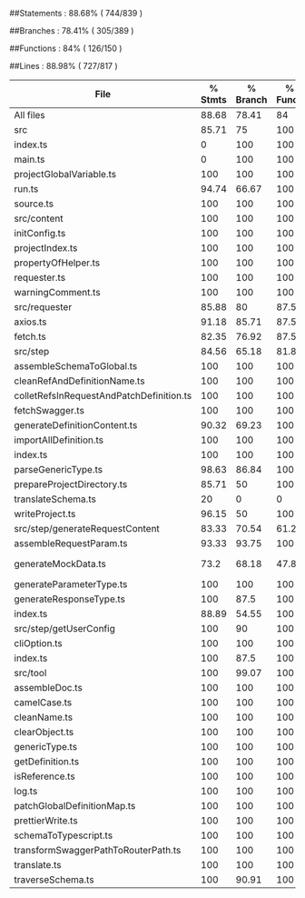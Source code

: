 ##Statements   : 88.68% ( 744/839 )

##Branches     : 78.41% ( 305/389 )

##Functions    : 84% ( 126/150 )

##Lines        : 88.98% ( 727/817 )

File                                       | % Stmts | % Branch | % Funcs | % Lines | Uncovered Line #s                              
-------------------------------------------|---------|----------|---------|---------|------------------------------------------------
All files                                  |   88.68 |    78.41 |      84 |   88.98 |                                                
 src                                       |   85.71 |       75 |     100 |   88.52 |                                                
  index.ts                                 |       0 |      100 |     100 |       0 | 1-2                                            
  main.ts                                  |       0 |      100 |     100 |       0 | 3-11                                           
  projectGlobalVariable.ts                 |     100 |      100 |     100 |     100 |                                                
  run.ts                                   |   94.74 |    66.67 |     100 |   94.74 | 16                                             
  source.ts                                |     100 |      100 |     100 |     100 |                                                
 src/content                               |     100 |      100 |     100 |     100 |                                                
  initConfig.ts                            |     100 |      100 |     100 |     100 |                                                
  projectIndex.ts                          |     100 |      100 |     100 |     100 |                                                
  propertyOfHelper.ts                      |     100 |      100 |     100 |     100 |                                                
  requester.ts                             |     100 |      100 |     100 |     100 |                                                
  warningComment.ts                        |     100 |      100 |     100 |     100 |                                                
 src/requester                             |   85.88 |       80 |    87.5 |   85.54 |                                                
  axios.ts                                 |   91.18 |    85.71 |    87.5 |   90.91 | 24-25,36                                       
  fetch.ts                                 |   82.35 |    76.92 |    87.5 |      82 | 24-27,41-42,61,83,104,120                      
 src/step                                  |   84.56 |    65.18 |   81.82 |    84.7 |                                                
  assembleSchemaToGlobal.ts                |     100 |      100 |     100 |     100 |                                                
  cleanRefAndDefinitionName.ts             |     100 |      100 |     100 |     100 |                                                
  colletRefsInRequestAndPatchDefinition.ts |     100 |      100 |     100 |     100 |                                                
  fetchSwagger.ts                          |     100 |      100 |     100 |     100 |                                                
  generateDefinitionContent.ts             |   90.32 |    69.23 |     100 |   90.32 | 59-61,82                                       
  importAllDefinition.ts                   |     100 |      100 |     100 |     100 |                                                
  index.ts                                 |     100 |      100 |     100 |     100 |                                                
  parseGenericType.ts                      |   98.63 |    86.84 |     100 |   98.57 | 30                                             
  prepareProjectDirectory.ts               |   85.71 |       50 |     100 |   85.71 | 10                                             
  translateSchema.ts                       |      20 |        0 |       0 |   20.45 | 12-29,45-60,65-81,93-95                        
  writeProject.ts                          |   96.15 |       50 |     100 |   96.15 | 27                                             
 src/step/generateRequestContent           |   83.33 |    70.54 |   61.29 |   83.87 |                                                
  assembleRequestParam.ts                  |   93.33 |    93.75 |     100 |   93.33 | 18                                             
  generateMockData.ts                      |    73.2 |    68.18 |   47.83 |   73.63 | 18-28,39,41-47,64,84,91,93,117,131,135,143,149 
  generateParameterType.ts                 |     100 |      100 |     100 |     100 |                                                
  generateResponseType.ts                  |     100 |     87.5 |     100 |     100 | 24                                             
  index.ts                                 |   88.89 |    54.55 |     100 |   88.89 | 29-34                                          
 src/step/getUserConfig                    |     100 |       90 |     100 |     100 |                                                
  cliOption.ts                             |     100 |      100 |     100 |     100 |                                                
  index.ts                                 |     100 |     87.5 |     100 |     100 | 25                                             
 src/tool                                  |     100 |    99.07 |     100 |     100 |                                                
  assembleDoc.ts                           |     100 |      100 |     100 |     100 |                                                
  camelCase.ts                             |     100 |      100 |     100 |     100 |                                                
  cleanName.ts                             |     100 |      100 |     100 |     100 |                                                
  clearObject.ts                           |     100 |      100 |     100 |     100 |                                                
  genericType.ts                           |     100 |      100 |     100 |     100 |                                                
  getDefinition.ts                         |     100 |      100 |     100 |     100 |                                                
  isReference.ts                           |     100 |      100 |     100 |     100 |                                                
  log.ts                                   |     100 |      100 |     100 |     100 |                                                
  patchGlobalDefinitionMap.ts              |     100 |      100 |     100 |     100 |                                                
  prettierWrite.ts                         |     100 |      100 |     100 |     100 |                                                
  schemaToTypescript.ts                    |     100 |      100 |     100 |     100 |                                                
  transformSwaggerPathToRouterPath.ts      |     100 |      100 |     100 |     100 |                                                
  translate.ts                             |     100 |      100 |     100 |     100 |                                                
  traverseSchema.ts                        |     100 |    90.91 |     100 |     100 | 20                                             
